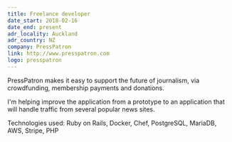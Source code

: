 ```yaml
---
title: Freelance developer
date_start: 2018-02-16
date_end: present
adr_locality: Auckland
adr_country: NZ
company: PressPatron
link: http://www.presspatron.com
logo: presspatron
---
```


PressPatron makes it easy to support the future of journalism, via crowdfunding, membership payments and donations.

I'm helping improve the application from a prototype to an application that will handle traffic from several popular news sites.

Technologies used: Ruby on Rails, Docker, Chef, PostgreSQL, MariaDB, AWS, Stripe, PHP
